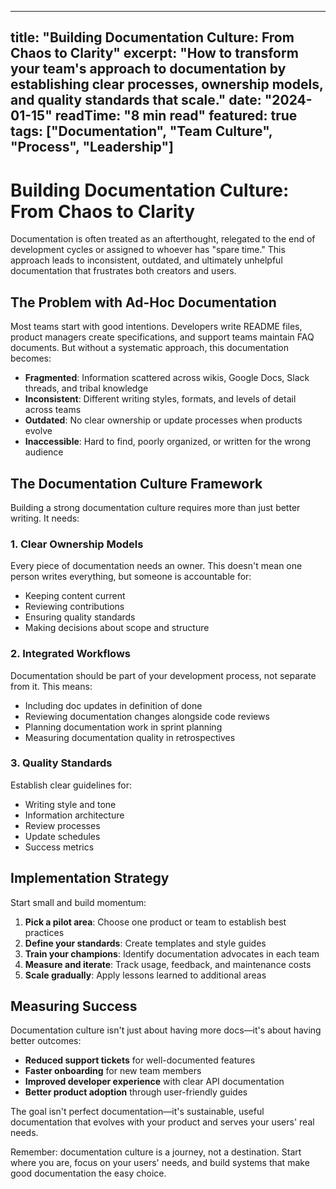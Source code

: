 
---
title: "Building Documentation Culture: From Chaos to Clarity"
excerpt: "How to transform your team's approach to documentation by establishing clear processes, ownership models, and quality standards that scale."
date: "2024-01-15"
readTime: "8 min read"
featured: true
tags: ["Documentation", "Team Culture", "Process", "Leadership"]
---

# Building Documentation Culture: From Chaos to Clarity

Documentation is often treated as an afterthought, relegated to the end of development cycles or assigned to whoever has "spare time." This approach leads to inconsistent, outdated, and ultimately unhelpful documentation that frustrates both creators and users.

## The Problem with Ad-Hoc Documentation

Most teams start with good intentions. Developers write README files, product managers create specifications, and support teams maintain FAQ documents. But without a systematic approach, this documentation becomes:

- **Fragmented**: Information scattered across wikis, Google Docs, Slack threads, and tribal knowledge
- **Inconsistent**: Different writing styles, formats, and levels of detail across teams
- **Outdated**: No clear ownership or update processes when products evolve
- **Inaccessible**: Hard to find, poorly organized, or written for the wrong audience

## The Documentation Culture Framework

Building a strong documentation culture requires more than just better writing. It needs:

### 1. Clear Ownership Models

Every piece of documentation needs an owner. This doesn't mean one person writes everything, but someone is accountable for:
- Keeping content current
- Reviewing contributions
- Ensuring quality standards
- Making decisions about scope and structure

### 2. Integrated Workflows

Documentation should be part of your development process, not separate from it. This means:
- Including doc updates in definition of done
- Reviewing documentation changes alongside code reviews
- Planning documentation work in sprint planning
- Measuring documentation quality in retrospectives

### 3. Quality Standards

Establish clear guidelines for:
- Writing style and tone
- Information architecture
- Review processes
- Update schedules
- Success metrics

## Implementation Strategy

Start small and build momentum:

1. **Pick a pilot area**: Choose one product or team to establish best practices
2. **Define your standards**: Create templates and style guides
3. **Train your champions**: Identify documentation advocates in each team
4. **Measure and iterate**: Track usage, feedback, and maintenance costs
5. **Scale gradually**: Apply lessons learned to additional areas

## Measuring Success

Documentation culture isn't just about having more docs—it's about having better outcomes:

- **Reduced support tickets** for well-documented features
- **Faster onboarding** for new team members
- **Improved developer experience** with clear API documentation
- **Better product adoption** through user-friendly guides

The goal isn't perfect documentation—it's sustainable, useful documentation that evolves with your product and serves your users' real needs.

Remember: documentation culture is a journey, not a destination. Start where you are, focus on your users' needs, and build systems that make good documentation the easy choice.
